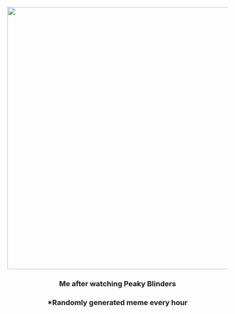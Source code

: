 <p align="center">
        <img src="https://i.redd.it/kgcbkca8x0791.jpg" width="600" height="600">
        </p>
        <h3 align="center">Me after watching Peaky Blinders</h3>
        <h3 align="center">*Randomly generated meme every hour</h3>
    